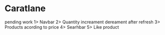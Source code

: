 # Caratlane



pending work
1> Navbar
2> Quantity increament dereament after refresh
3> Products acording to price
4> Searhbar
5> Like product